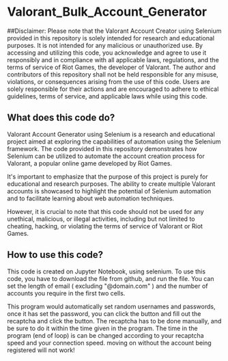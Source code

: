 # Valorant_Bulk_Account_Generator

##Disclaimer: 
Please note that the Valorant Account Creator using Selenium provided in this repository is solely intended for research and educational purposes. It is not intended for any malicious or unauthorized use. By accessing and utilizing this code, you acknowledge and agree to use it responsibly and in compliance with all applicable laws, regulations, and the terms of service of Riot Games, the developer of Valorant.
The author and contributors of this repository shall not be held responsible for any misuse, violations, or consequences arising from the use of this code. Users are solely responsible for their actions and are encouraged to adhere to ethical guidelines, terms of service, and applicable laws while using this code.


## What does this code do?
Valorant Account Generator using Selenium is a research and educational project aimed at exploring the capabilities of automation using the Selenium framework. The code provided in this repository demonstrates how Selenium can be utilized to automate the account creation process for Valorant, a popular online game developed by Riot Games.

It's important to emphasize that the purpose of this project is purely for educational and research purposes. The ability to create multiple Valorant accounts is showcased to highlight the potential of Selenium automation and to facilitate learning about web automation techniques.

However, it is crucial to note that this code should not be used for any unethical, malicious, or illegal activities, including but not limited to cheating, hacking, or violating the terms of service of Valorant or Riot Games.  

## How to use this code?
This code is created on Jupyter Notebook, using selenium.
To use this code, you have to download the file from github, and run the file. 
You can set the length of email ( excluding "@domain.com" ) and the number of accounts you require in the first two cells. 

This program would automatically set random usernames and passwords, once it has set the password, you can click the button and fill out the recaptcha and click the button. 
The recaptcha has to be done manually, and be sure to do it within the time given in the program. The time in the program (end of loop) is can be changed according to your recaptcha speed and your connection speed.
moving on without the account being registered will not work!

